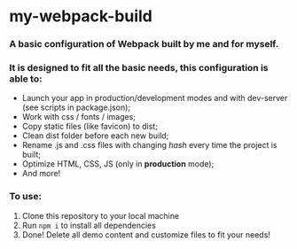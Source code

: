 # my-webpack-build

### A basic configuration of Webpack built by me and for myself.

### It is designed to fit all the basic needs, this configuration is able to:
* Launch your app in production/development modes and with dev-server (see scripts in package.json);
* Work with css / fonts / images;
* Copy static files (like favicon) to dist;
* Clean dist folder before each new build;
* Rename .js and .css files with changing *hash* every time the project is built;
* Optimize HTML, CSS, JS (only in **production** mode);
* And more!

### To use:
1. Clone this repository to your local machine
2. Run `npm i` to install all dependencies
3. Done! Delete all demo content and customize files to fit your needs!
